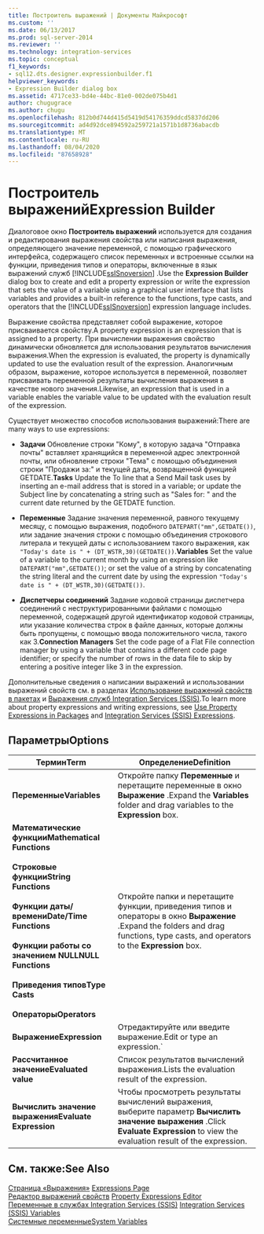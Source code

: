 ```yaml
---
title: Построитель выражений | Документы Майкрософт
ms.custom: ''
ms.date: 06/13/2017
ms.prod: sql-server-2014
ms.reviewer: ''
ms.technology: integration-services
ms.topic: conceptual
f1_keywords:
- sql12.dts.designer.expressionbuilder.f1
helpviewer_keywords:
- Expression Builder dialog box
ms.assetid: 4717ce33-bd4e-44bc-81e0-002de075b4d1
author: chugugrace
ms.author: chugu
ms.openlocfilehash: 812b0d744d415d5419d54176359ddcd5837dd206
ms.sourcegitcommit: ad4d92dce894592a259721a1571b1d8736abacdb
ms.translationtype: MT
ms.contentlocale: ru-RU
ms.lasthandoff: 08/04/2020
ms.locfileid: "87658928"
---
```

# <a name="expression-builder"></a><span data-ttu-id="3d48d-102">Построитель выражений</span><span class="sxs-lookup"><span data-stu-id="3d48d-102">Expression Builder</span></span>
  <span data-ttu-id="3d48d-103">Диалоговое окно **Построитель выражений** используется для создания и редактирования выражения свойства или написания выражения, определяющего значение переменной, с помощью графического интерфейса, содержащего список переменных и встроенные ссылки на функции, приведения типов и операторы, включенные в язык выражений служб [!INCLUDE[ssISnoversion](../../includes/ssisnoversion-md.md)] .</span><span class="sxs-lookup"><span data-stu-id="3d48d-103">Use the **Expression Builder** dialog box to create and edit a property expression or write the expression that sets the value of a variable using a graphical user interface that lists variables and provides a built-in reference to the functions, type casts, and operators that the [!INCLUDE[ssISnoversion](../../includes/ssisnoversion-md.md)] expression language includes.</span></span>  
  
 <span data-ttu-id="3d48d-104">Выражение свойства представляет собой выражение, которое присваивается свойству.</span><span class="sxs-lookup"><span data-stu-id="3d48d-104">A property expression is an expression that is assigned to a property.</span></span> <span data-ttu-id="3d48d-105">При вычислении выражения свойство динамически обновляется для использования результатов вычисления выражения.</span><span class="sxs-lookup"><span data-stu-id="3d48d-105">When the expression is evaluated, the property is dynamically updated to use the evaluation result of the expression.</span></span> <span data-ttu-id="3d48d-106">Аналогичным образом, выражение, которое используется в переменной, позволяет присваивать переменной результаты вычисления выражения в качестве нового значения.</span><span class="sxs-lookup"><span data-stu-id="3d48d-106">Likewise, an expression that is used in a variable enables the variable value to be updated with the evaluation result of the expression.</span></span>  
  
 <span data-ttu-id="3d48d-107">Существует множество способов использования выражений:</span><span class="sxs-lookup"><span data-stu-id="3d48d-107">There are many ways to use expressions:</span></span>  
  
-   <span data-ttu-id="3d48d-108">**Задачи** Обновление строки "Кому", в которую задача "Отправка почты" вставляет хранящийся в переменной адрес электронной почты, или обновление строки "Тема" с помощью объединения строки "Продажи за:" и текущей даты, возвращенной функцией GETDATE.</span><span class="sxs-lookup"><span data-stu-id="3d48d-108">**Tasks** Update the To line that a Send Mail task uses by inserting an e-mail address that is stored in a variable; or update the Subject line by concatenating a string such as "Sales for: " and the current date returned by the GETDATE function.</span></span>  
  
-   <span data-ttu-id="3d48d-109">**Переменные** Задание значения переменной, равного текущему месяцу, с помощью выражения, подобного `DATEPART("mm",GETDATE())`, или задание значения строки с помощью объединения строкового литерала и текущей даты с использованием такого выражения, как `"Today's date is " + (DT_WSTR,30)(GETDATE())`.</span><span class="sxs-lookup"><span data-stu-id="3d48d-109">**Variables** Set the value of a variable to the current month by using an expression like `DATEPART("mm",GETDATE())`; or set the value of a string by concatenating the string literal and the current date by using the expression `"Today's date is " + (DT_WSTR,30)(GETDATE())`.</span></span>  
  
-   <span data-ttu-id="3d48d-110">**Диспетчеры соединений** Задание кодовой страницы диспетчера соединений с неструктурированными файлами с помощью переменной, содержащей другой идентификатор кодовой страницы, или указание количества строк в файле данных, которые должны быть пропущены, с помощью ввода положительного числа, такого как 3.</span><span class="sxs-lookup"><span data-stu-id="3d48d-110">**Connection Managers** Set the code page of a Flat File connection manager by using a variable that contains a different code page identifier; or specify the number of rows in the data file to skip by entering a positive integer like 3 in the expression.</span></span>  
  
 <span data-ttu-id="3d48d-111">Дополнительные сведения о написании выражений и использовании выражений свойств см. в разделах [Использование выражений свойств в пакетах](use-property-expressions-in-packages.md) и [Выражения служб Integration Services (SSIS)](integration-services-ssis-expressions.md).</span><span class="sxs-lookup"><span data-stu-id="3d48d-111">To learn more about property expressions and writing expressions, see [Use Property Expressions in Packages](use-property-expressions-in-packages.md) and [Integration Services &#40;SSIS&#41; Expressions](integration-services-ssis-expressions.md).</span></span>  
  
## <a name="options"></a><span data-ttu-id="3d48d-112">Параметры</span><span class="sxs-lookup"><span data-stu-id="3d48d-112">Options</span></span>  
  
|<span data-ttu-id="3d48d-113">Термин</span><span class="sxs-lookup"><span data-stu-id="3d48d-113">Term</span></span>|<span data-ttu-id="3d48d-114">Определение</span><span class="sxs-lookup"><span data-stu-id="3d48d-114">Definition</span></span>|  
|----------|----------------|  
|<span data-ttu-id="3d48d-115">**Переменные**</span><span class="sxs-lookup"><span data-stu-id="3d48d-115">**Variables**</span></span>|<span data-ttu-id="3d48d-116">Откройте папку **Переменные** и перетащите переменные в окно **Выражение** .</span><span class="sxs-lookup"><span data-stu-id="3d48d-116">Expand the **Variables** folder and drag variables to the **Expression** box.</span></span>|  
|<span data-ttu-id="3d48d-117">**Математические функции**</span><span class="sxs-lookup"><span data-stu-id="3d48d-117">**Mathematical Functions**</span></span><br /><br /> <span data-ttu-id="3d48d-118">**Строковые функции**</span><span class="sxs-lookup"><span data-stu-id="3d48d-118">**String Functions**</span></span><br /><br /> <span data-ttu-id="3d48d-119">**Функции даты/времени**</span><span class="sxs-lookup"><span data-stu-id="3d48d-119">**Date/Time Functions**</span></span><br /><br /> <span data-ttu-id="3d48d-120">**Функции работы со значением NULL**</span><span class="sxs-lookup"><span data-stu-id="3d48d-120">**NULL Functions**</span></span><br /><br /> <span data-ttu-id="3d48d-121">**Приведения типов**</span><span class="sxs-lookup"><span data-stu-id="3d48d-121">**Type Casts**</span></span><br /><br /> <span data-ttu-id="3d48d-122">**Операторы**</span><span class="sxs-lookup"><span data-stu-id="3d48d-122">**Operators**</span></span>|<span data-ttu-id="3d48d-123">Откройте папки и перетащите функции, приведения типов и операторы в окно **Выражение** .</span><span class="sxs-lookup"><span data-stu-id="3d48d-123">Expand the folders and drag functions, type casts, and operators to the **Expression** box.</span></span>|  
|<span data-ttu-id="3d48d-124">**Выражение**</span><span class="sxs-lookup"><span data-stu-id="3d48d-124">**Expression**</span></span>|<span data-ttu-id="3d48d-125">Отредактируйте или введите выражение.</span><span class="sxs-lookup"><span data-stu-id="3d48d-125">Edit or type an expression.\`</span></span>|  
|<span data-ttu-id="3d48d-126">**Рассчитанное значение**</span><span class="sxs-lookup"><span data-stu-id="3d48d-126">**Evaluated value**</span></span>|<span data-ttu-id="3d48d-127">Список результатов вычислений выражения.</span><span class="sxs-lookup"><span data-stu-id="3d48d-127">Lists the evaluation result of the expression.</span></span>|  
|<span data-ttu-id="3d48d-128">**Вычислить значение выражения**</span><span class="sxs-lookup"><span data-stu-id="3d48d-128">**Evaluate Expression**</span></span>|<span data-ttu-id="3d48d-129">Чтобы просмотреть результаты вычислений выражения, выберите параметр **Вычислить значение выражения** .</span><span class="sxs-lookup"><span data-stu-id="3d48d-129">Click **Evaluate Expression** to view the evaluation result of the expression.</span></span>|  
  
## <a name="see-also"></a><span data-ttu-id="3d48d-130">См. также:</span><span class="sxs-lookup"><span data-stu-id="3d48d-130">See Also</span></span>  
 <span data-ttu-id="3d48d-131">[Страница «Выражения»](expressions-page.md) </span><span class="sxs-lookup"><span data-stu-id="3d48d-131">[Expressions Page](expressions-page.md) </span></span>  
 <span data-ttu-id="3d48d-132">[Редактор выражений свойств](property-expressions-editor.md) </span><span class="sxs-lookup"><span data-stu-id="3d48d-132">[Property Expressions Editor](property-expressions-editor.md) </span></span>  
 <span data-ttu-id="3d48d-133">[Переменные в службах Integration Services (SSIS)](../integration-services-ssis-variables.md) </span><span class="sxs-lookup"><span data-stu-id="3d48d-133">[Integration Services &#40;SSIS&#41; Variables](../integration-services-ssis-variables.md) </span></span>  
 [<span data-ttu-id="3d48d-134">Системные переменные</span><span class="sxs-lookup"><span data-stu-id="3d48d-134">System Variables</span></span>](../system-variables.md)  
  
  
